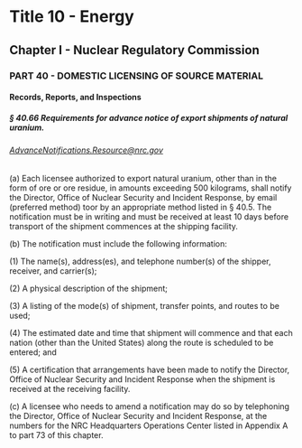 
# Title 10 - Energy
## Chapter I - Nuclear Regulatory Commission
### PART 40 - DOMESTIC LICENSING OF SOURCE MATERIAL
#### Records, Reports, and Inspections
##### § 40.66 Requirements for advance notice of export shipments of natural uranium.
###### AdvanceNotifications.Resource@nrc.gov

(a) Each licensee authorized to export natural uranium, other than in the form of ore or ore residue, in amounts exceeding 500 kilograms, shall notify the Director, Office of Nuclear Security and Incident Response, by email (preferred method) toor by an appropriate method listed in § 40.5. The notification must be in writing and must be received at least 10 days before transport of the shipment commences at the shipping facility.

(b) The notification must include the following information:

(1) The name(s), address(es), and telephone number(s) of the shipper, receiver, and carrier(s);

(2) A physical description of the shipment;

(3) A listing of the mode(s) of shipment, transfer points, and routes to be used;

(4) The estimated date and time that shipment will commence and that each nation (other than the United States) along the route is scheduled to be entered; and

(5) A certification that arrangements have been made to notify the Director, Office of Nuclear Security and Incident Response when the shipment is received at the receiving facility.

(c) A licensee who needs to amend a notification may do so by telephoning the Director, Office of Nuclear Security and Incident Response, at the numbers for the NRC Headquarters Operations Center listed in Appendix A to part 73 of this chapter.
